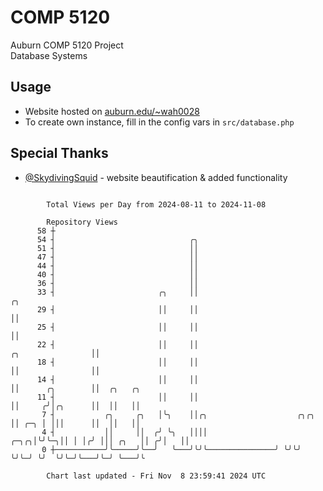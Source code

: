 # COMP 5120
Auburn COMP 5120 Project  
Database Systems

## Usage
- Website hosted on [auburn.edu/~wah0028](https://webhome.auburn.edu/~wah0028/)
- To create own instance, fill in the config vars in `src/database.php`

## Special Thanks
- [@SkydivingSquid](https://github.com/SkydivingSquid) - website beautification & added functionality

```

        Total Views per Day from 2024-08-11 to 2024-11-08

        Repository Views
      58 ┼
      54 ┤                              ╭╮
      51 ┤                              ││
      47 ┤                              ││
      44 ┤                              ││
      40 ┤                              ││
      36 ┤                              ││
      33 ┤                       ╭╮     ││                                              ╭╮
      29 ┤                       ││     ││                                              ││
      25 ┤                       ││     ││                                              ││
      22 ┤                       ││     ││                            ╭╮                ││
      18 ┤                       ││     ││                            ││                ││
      14 ┤                       ││     ││                            ││      ╭╮        ││  ╭╮   ╭╮
      11 ┤                       ││     ││                            ││     ╭╯│╭╮      ││  ││   ││
       7 ┤           ╭╮     ╭╮   │╰╮    ││╭╮                    ╭╮╭╮  ││ ╭─╮ │ │││      ││  ││   ││
       4 ┤           ││     ││  ╭╯ ╰╮   ││││               ╭─╮╭╮│╰╯╰─╮││ │ │╭╯ │││ ╭╮   ││ ╭╯│   ││
       0 ┼───────────╯╰─────╯╰──╯   ╰───╯╰╯╰───────────────╯ ╰╯╰╯    ╰╯╰─╯ ╰╯  ╰╯╰─╯╰───╯╰─╯ ╰───╯╰

        Chart last updated - Fri Nov  8 23:59:41 2024 UTC
        
```
